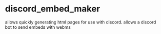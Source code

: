 # discord_embed_maker
allows quickly generating html pages for use with discord. allows a discord bot to send embeds with webms

